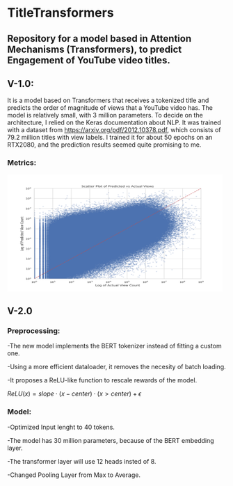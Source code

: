 # TitleTransformers

## Repository for a model based in Attention Mechanisms (Transformers), to predict Engagement of YouTube video titles.


## V-1.0:

It is a model based on Transformers that receives a tokenized title and predicts the order of magnitude of views that a YouTube video has. The model is relatively small, with 3 million parameters. To decide on the architecture, I relied on the Keras documentation about NLP. It was trained with a dataset from https://arxiv.org/pdf/2012.10378.pdf, which consists of 79.2 million titles with view labels. I trained it for about 50 epochs on an RTX2080, and the prediction results seemed quite promising to me.

### Metrics:

<img src="./1.0/metrics/YT_T90_log_scatter_bonito.png" alt="View Prediction Metric" width="495" height="270">


## V-2.0

### Preprocessing:

-The new model implements the BERT tokenizer instead of fitting a custom one. 

-Using a more efficient dataloader, it removes the necesity of batch loading. 

-It proposes a ReLU-like function to rescale rewards of the model.

$ReLU(x) = slope \cdot (x - center) \cdot (x>center) + \epsilon$


### Model:

-Optimized Input lenght to 40 tokens.

-The model has 30 million parameters, because of the BERT embedding layer.

-The transformer layer will use 12 heads insted of 8.

-Changed Pooling Layer from Max to Average.


